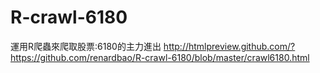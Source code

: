 # R-crawl-6180
運用R爬蟲來爬取股票:6180的主力進出
http://htmlpreview.github.com/?https://github.com/renardbao/R-crawl-6180/blob/master/crawl6180.html
